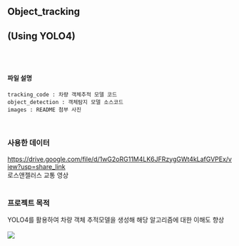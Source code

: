## **Object_tracking**<br>
## **(Using YOLO4)**
<br><br>

#### 파일 설명
    tracking_code : 차량 객체추적 모델 코드
    object_detection : 객체탐지 모델 소스코드
    images : README 첨부 사진
<br>

### **사용한 데이터**
https://drive.google.com/file/d/1wG2oRG11M4LK6JFRzygGWt4kLafGVPEx/view?usp=share_link<br>
로스앤젤러스 교통 영상<br>
<br>

### **프로젝트 목적**
YOLO4를 활용하여 차량 객체 추적모델을 생성해 해당 알고리즘에 대한 이해도 향상<br><br>
![](./images/video_Object_tracking.gif)<br><br>

